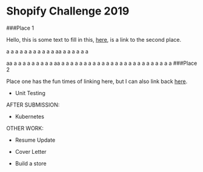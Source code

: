 # Shopify Challenge 2019

###Place 1

Hello, this is some text to fill in this, [here](#place-2), is a link to the second place.

a
a
a
a
a
a
a
a
a
a
a
aa
a
a
a
a
a
a

aa
a
a
a
a
a
a
a
a
a
aa
a
a
a
a
a
a
a
a
a
a
a
a
a
a
a
a
a
a
a
a
a
a
a
a
a
###Place 2

Place one has the fun times of linking here, but I can also link back [here](#place-1).




















- Unit Testing

AFTER SUBMISSION:
- Kubernetes

OTHER WORK:

- Resume Update

- Cover Letter

- Build a store
